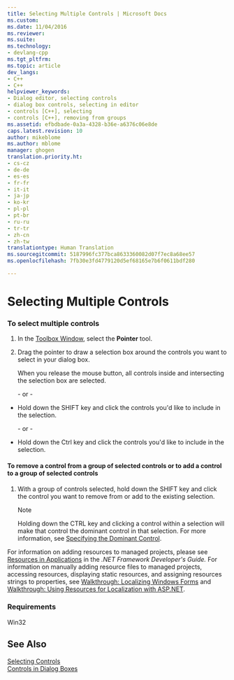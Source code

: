 ```yaml
---
title: Selecting Multiple Controls | Microsoft Docs
ms.custom: 
ms.date: 11/04/2016
ms.reviewer: 
ms.suite: 
ms.technology:
- devlang-cpp
ms.tgt_pltfrm: 
ms.topic: article
dev_langs:
- C++
- C++
helpviewer_keywords:
- Dialog editor, selecting controls
- dialog box controls, selecting in editor
- controls [C++], selecting
- controls [C++], removing from groups
ms.assetid: efbdbade-0a3a-4328-b36e-a6376c06e8de
caps.latest.revision: 10
author: mikeblome
ms.author: mblome
manager: ghogen
translation.priority.ht:
- cs-cz
- de-de
- es-es
- fr-fr
- it-it
- ja-jp
- ko-kr
- pl-pl
- pt-br
- ru-ru
- tr-tr
- zh-cn
- zh-tw
translationtype: Human Translation
ms.sourcegitcommit: 5187996fc377bca8633360082d07f7ec8a68ee57
ms.openlocfilehash: 7fb30e3fd4779120d5ef68165e7b6f0611bdf280

---
```

# Selecting Multiple Controls
### To select multiple controls  
  
1.  In the [Toolbox Window](/visualstudio/ide/reference/toolbox), select the **Pointer** tool.  
  
2.  Drag the pointer to draw a selection box around the controls you want to select in your dialog box.  
  
     When you release the mouse button, all controls inside and intersecting the selection box are selected.  
  
     \- or -  
  
-   Hold down the SHIFT key and click the controls you'd like to include in the selection.  
  
     \- or -  
  
-   Hold down the Ctrl key and click the controls you'd like to include in the selection.  
  
#### To remove a control from a group of selected controls or to add a control to a group of selected controls  
  
1.  With a group of controls selected, hold down the SHIFT key and click the control you want to remove from or add to the existing selection.  
  
    > [!NOTE]
    >  Holding down the CTRL key and clicking a control within a selection will make that control the dominant control in that selection. For more information, see [Specifying the Dominant Control](../mfc/specifying-the-dominant-control.md).  
  
 For information on adding resources to managed projects, please see [Resources in Applications](http://msdn.microsoft.com/library/8ad495d4-2941-40cf-bf64-e82e85825890) in the *.NET Framework Developer's Guide.* For information on manually adding resource files to managed projects, accessing resources, displaying static resources, and assigning resources strings to properties, see [Walkthrough: Localizing Windows Forms](http://msdn.microsoft.com/en-us/9a96220d-a19b-4de0-9f48-01e5d82679e5) and [Walkthrough: Using Resources for Localization with ASP.NET](http://msdn.microsoft.com/library/bb4e5b44-e2b0-48ab-bbe9-609fb33900b6).  
  
### Requirements  
 Win32  
  
## See Also  
 [Selecting Controls](../mfc/selecting-controls.md)   
 [Controls in Dialog Boxes](../mfc/controls-in-dialog-boxes.md)




<!--HONumber=Jan17_HO2-->


